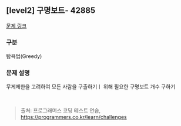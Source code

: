 ## [level2] 구명보트- 42885

[문제 링크](https://school.programmers.co.kr/learn/courses/30/lessons/42885) 

### 구분
탐욕법(Greedy) 

### 문제 설명  
무게제한을 고려하여 모든 사람을 구출하기ㅣ 위해 필요한 구명보트 개수 구하기

<br/>

> 출처: 프로그래머스 코딩 테스트 연습, https://programmers.co.kr/learn/challenges

